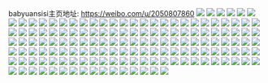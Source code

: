babyuansisi主页地址: https://weibo.com/u/2050807860 
![](https://wx4.sinaimg.cn/mw2000/7a3cd834ly1h916hweol0j20wi17catk.jpg) 
![](https://wx4.sinaimg.cn/mw2000/7a3cd834ly1h903lklsemj20lc0sgk3l.jpg) 
![](https://wx4.sinaimg.cn/mw2000/7a3cd834ly1h903lp1owxj21o0280qv6.jpg) 
![](https://wx4.sinaimg.cn/mw2000/7a3cd834ly1h8r4xg6aydj217c0wias9.jpg) 
![](https://wx4.sinaimg.cn/mw2000/7a3cd834ly1h8r4xh0zp6j217c0wiqhp.jpg) 
![](https://wx4.sinaimg.cn/mw2000/7a3cd834ly1h8r4xf92e2j20wh0odn85.jpg) 
![](https://wx4.sinaimg.cn/mw2000/7a3cd834ly1h8r4xhpi5zj20wi17ck9e.jpg) 
![](https://wx4.sinaimg.cn/mw2000/7a3cd834gy1h8502coynmj22c03401kx.jpg) 
![](https://wx4.sinaimg.cn/mw2000/7a3cd834gy1h8502fcn9ej22c0340qv5.jpg) 
![](https://wx4.sinaimg.cn/mw2000/7a3cd834gy1h8502j86zzj22c0340qv6.jpg) 
![](https://wx4.sinaimg.cn/mw2000/7a3cd834gy1h84zakmardj21o0280hdu.jpg) 
![](https://wx4.sinaimg.cn/mw2000/7a3cd834gy1h84z8q8lrxj22c035jhdw.jpg) 
![](https://wx4.sinaimg.cn/mw2000/7a3cd834gy1h84z8ns3xlj22c0340u0z.jpg) 
![](https://wx4.sinaimg.cn/mw2000/7a3cd834gy1h84z8hexq7j23402c0e86.jpg) 
![](https://wx4.sinaimg.cn/mw2000/7a3cd834gy1h84z8lwxv0j22801o04qr.jpg) 
![](https://wx4.sinaimg.cn/mw2000/7a3cd834gy1h84z4ltmpuj22uq252kjm.jpg) 
![](https://wx4.sinaimg.cn/mw2000/7a3cd834gy1h84z4gp8u8j22c0340npi.jpg) 
![](https://wx4.sinaimg.cn/mw2000/7a3cd834gy1h84z4k3qg8j22c0340qv7.jpg) 
![](https://wx4.sinaimg.cn/mw2000/7a3cd834gy1h84z4i6jhrj22c03407wj.jpg) 
![](https://wx4.sinaimg.cn/mw2000/7a3cd834gy1h84z3nvmjyj223u35se82.jpg) 
![](https://wx4.sinaimg.cn/mw2000/7a3cd834gy1h84z3sp4pqj223u35su0x.jpg) 
![](https://wx4.sinaimg.cn/mw2000/7a3cd834gy1h84z3qnb35j223u35s7wi.jpg) 
![](https://wx4.sinaimg.cn/mw2000/7a3cd834gy1h84z3oi3tjj20zk1hcn44.jpg) 
![](https://wx4.sinaimg.cn/mw2000/7a3cd834gy1h84z1urmsoj23ls5eonpi.jpg) 
![](https://wx4.sinaimg.cn/mw2000/7a3cd834gy1h84z1nyssjj223u35shdu.jpg) 
![](https://wx4.sinaimg.cn/mw2000/7a3cd834gy1h84z1knspdj23ls5eohe1.jpg) 
![](https://wx4.sinaimg.cn/mw2000/7a3cd834ly1h822wzcqp2j20it0p3n59.jpg) 
![](https://wx4.sinaimg.cn/mw2000/7a3cd834ly1h822wzwp72j20zg1bak0e.jpg) 
![](https://wx4.sinaimg.cn/mw2000/7a3cd834ly1h80mm0gzcaj22762xkx6q.jpg) 
![](https://wx4.sinaimg.cn/mw2000/7a3cd834ly1h80mjxo3xjj22c03407wl.jpg) 
![](https://wx4.sinaimg.cn/mw2000/7a3cd834ly1h80mjo2st4j23402c0b2e.jpg) 
![](https://wx4.sinaimg.cn/mw2000/7a3cd834ly1h80mjpm0agj22dq1sanpe.jpg) 
![](https://wx4.sinaimg.cn/mw2000/7a3cd834ly1h80mjt6makj22c0340qv7.jpg) 
![](https://wx4.sinaimg.cn/mw2000/7a3cd834ly1h80mk1p5j1j22c03401l0.jpg) 
![](https://wx4.sinaimg.cn/mw2000/7a3cd834ly1h80mk2ko3yj217c0wiqft.jpg) 
![](https://wx4.sinaimg.cn/mw2000/7a3cd834ly1h7vl0daxvrj20u01hcb0v.jpg) 
![](https://wx4.sinaimg.cn/mw2000/7a3cd834ly1h7vl0lrmywj23402c04qt.jpg) 
![](https://wx4.sinaimg.cn/mw2000/7a3cd834ly1h7vl0gz744j23402c0npf.jpg) 
![](https://wx4.sinaimg.cn/mw2000/7a3cd834ly1h7vl0c0dy8j211s17ch3b.jpg) 
![](https://wx4.sinaimg.cn/mw2000/7a3cd834ly1h7ut3uxfeuj211s17ck72.jpg) 
![](https://wx4.sinaimg.cn/mw2000/7a3cd834ly1h7ut4j1ilkj22pp340npf.jpg) 
![](https://wx4.sinaimg.cn/mw2000/7a3cd834ly1h7ut3vtnpzj211s17cngo.jpg) 
![](https://wx4.sinaimg.cn/mw2000/7a3cd834ly1h7usuo9iy3j22eo2eo1kz.jpg) 
![](https://wx4.sinaimg.cn/mw2000/7a3cd834ly1h7usku9fb7j20vu0nwn4d.jpg) 
![](https://wx4.sinaimg.cn/mw2000/7a3cd834ly1h7usktik17j20wi17cdwj.jpg) 
![](https://wx4.sinaimg.cn/mw2000/7a3cd834ly1h7usbuyybkj217c17chdh.jpg) 
![](https://wx4.sinaimg.cn/mw2000/7a3cd834ly1h7usbw9c7lj20sg11x7gb.jpg) 
![](https://wx4.sinaimg.cn/mw2000/7a3cd834ly1h7usbvnoy3j20wi17c7go.jpg) 
![](https://wx4.sinaimg.cn/mw2000/7a3cd834ly1h7usbtlaczj21o02804hp.jpg) 
![](https://wx4.sinaimg.cn/mw2000/7a3cd834ly1h7usc3zv89j21o0280np1.jpg) 
![](https://wx4.sinaimg.cn/mw2000/7a3cd834ly1h7usdgdd28j217c17ckev.jpg) 
![](https://wx4.sinaimg.cn/mw2000/7a3cd834ly1h7s66ao0pqj21o0280x6p.jpg) 
![](https://wx4.sinaimg.cn/mw2000/7a3cd834ly1h7s66bp9kwj20xi18px2b.jpg) 
![](https://wx4.sinaimg.cn/mw2000/7a3cd834ly1h7s66clpv0j20wi17c7qn.jpg) 
![](https://wx4.sinaimg.cn/mw2000/7a3cd834ly1h7l7kh3yagj22c02c0hdw.jpg) 
![](https://wx4.sinaimg.cn/mw2000/7a3cd834ly1h7l7kj4z0pj20wi17cgz1.jpg) 
![](https://wx4.sinaimg.cn/mw2000/7a3cd834ly1h7l9e12zsbj22c0340qvc.jpg) 
![](https://wx4.sinaimg.cn/mw2000/7a3cd834ly1h7in05jvyaj22c13404qs.jpg) 
![](https://wx4.sinaimg.cn/mw2000/7a3cd834ly1h7imys3um9j23402c04qs.jpg) 
![](https://wx4.sinaimg.cn/mw2000/7a3cd834ly1h7imxcpv5rj21hc1nehdt.jpg) 
![](https://wx4.sinaimg.cn/mw2000/7a3cd834ly1h7imwz3h5uj21i71hce81.jpg) 
![](https://wx4.sinaimg.cn/mw2000/7a3cd834ly1h7he7n1ervj20qi0qi76b.jpg) 
![](https://wx4.sinaimg.cn/mw2000/7a3cd834ly1h7gsijq0jxj234022n4qs.jpg) 
![](https://wx4.sinaimg.cn/mw2000/7a3cd834ly1h7gshxh2gbj234022nx6p.jpg) 
![](https://wx4.sinaimg.cn/mw2000/7a3cd834ly1h7gsj1xs8tj22db35s7s1.jpg) 
![](https://wx4.sinaimg.cn/mw2000/7a3cd834ly1h7gpxf2yknj22c02c015p.jpg) 
![](https://wx4.sinaimg.cn/mw2000/7a3cd834ly1h7g7ws9bkij20mu1jd0to.jpg) 
![](https://wx4.sinaimg.cn/mw2000/7a3cd834ly1h7g7wskwkgj20my1j2ae4.jpg) 
![](https://wx4.sinaimg.cn/mw2000/7a3cd834ly1h7g7wrsygbj20nh0rrwgp.jpg) 
![](https://wx4.sinaimg.cn/mw2000/7a3cd834ly1h7g7wss2jtj20he04pglr.jpg) 
![](https://wx4.sinaimg.cn/mw2000/7a3cd834ly1h7f7w26lzqj20wi17c7rv.jpg) 
![](https://wx4.sinaimg.cn/mw2000/7a3cd834ly1h7f7umkrgwj234022nnpi.jpg) 
![](https://wx4.sinaimg.cn/mw2000/7a3cd834ly1h7f7usefajj234022nb2g.jpg) 
![](https://wx4.sinaimg.cn/mw2000/7a3cd834ly1h7f7uvoaojj234022ne87.jpg) 
![](https://wx4.sinaimg.cn/mw2000/7a3cd834ly1h7eexj22o1j20wi17cq8p.jpg) 
![](https://wx4.sinaimg.cn/mw2000/7a3cd834ly1h7eexk1ro7j20wi17cq8p.jpg) 
![](https://wx4.sinaimg.cn/mw2000/7a3cd834ly1h72lhprwzgj20u0089abc.jpg) 
![](https://wx4.sinaimg.cn/mw2000/7a3cd834ly1h6xow4xlroj236c367qv7.jpg) 
![](https://wx4.sinaimg.cn/mw2000/7a3cd834ly1h6xov9v7r9j236c367wud.jpg) 
![](https://wx4.sinaimg.cn/mw2000/7a3cd834ly1h6vz7j9agjj235s23ugpt.jpg) 
![](https://wx4.sinaimg.cn/mw2000/7a3cd834ly1h6vz7et96tj235s23ux6p.jpg) 
![](https://wx4.sinaimg.cn/mw2000/7a3cd834ly1h6vz86lbb4j235s23ue82.jpg) 
![](https://wx4.sinaimg.cn/mw2000/7a3cd834ly1h6vzc0ct06j235s23u40p.jpg) 
![](https://wx4.sinaimg.cn/mw2000/7a3cd834ly1h6vzbree13j235s23utav.jpg) 
![](https://wx4.sinaimg.cn/mw2000/7a3cd834ly1h6vzbvx5b9j235s23udio.jpg) 
![](https://wx4.sinaimg.cn/mw2000/7a3cd834ly1h6tp9ga3ruj20fq0fr3yp.jpg) 
![](https://wx4.sinaimg.cn/mw2000/7a3cd834ly1h6r87amwisj2340340129.jpg) 
![](https://wx4.sinaimg.cn/mw2000/7a3cd834ly1h6hn4u6aklj20wi17c7mg.jpg) 
![](https://wx4.sinaimg.cn/mw2000/7a3cd834ly1h6em6ufgzuj22c03407wj.jpg) 
![](https://wx4.sinaimg.cn/mw2000/7a3cd834ly1h6byycjq8ej20u012utii.jpg) 
![](https://wx4.sinaimg.cn/mw2000/7a3cd834ly1h69s2fi83ij20wi17caca.jpg) 
![](https://wx4.sinaimg.cn/mw2000/7a3cd834ly1h69s2n9pfoj21o02801kx.jpg) 
![](https://wx4.sinaimg.cn/mw2000/7a3cd834ly1h69s2h7athj22801o04qp.jpg) 
![](https://wx4.sinaimg.cn/mw2000/7a3cd834ly1h69s2m78c0j21o0280u11.jpg) 
![](https://wx4.sinaimg.cn/mw2000/7a3cd834ly1h65373v4z4j20u00pxwk4.jpg) 
![](https://wx4.sinaimg.cn/mw2000/7a3cd834ly1h64666ipoxj22r922gqv5.jpg) 
![](https://wx4.sinaimg.cn/mw2000/7a3cd834ly1h646bwa6nzj22c0341kjq.jpg) 
![](https://wx4.sinaimg.cn/mw2000/7a3cd834ly1h6465z786uj22c0340x6s.jpg) 
![](https://wx4.sinaimg.cn/mw2000/7a3cd834ly1h5y50jxg6xj21jk15ohb4.jpg) 
![](https://wx4.sinaimg.cn/mw2000/7a3cd834ly1h5vslnuvc4j217c0wi7wh.jpg) 
![](https://wx4.sinaimg.cn/mw2000/7a3cd834ly1h5ln7tnl06j20ut152wq3.jpg) 
![](https://wx4.sinaimg.cn/mw2000/7a3cd834ly1h5ln8c3n69j217c0wi7is.jpg) 
![](https://wx4.sinaimg.cn/mw2000/7a3cd834ly1h5j0zcqksuj20wi17c7cy.jpg) 
![](https://wx4.sinaimg.cn/mw2000/7a3cd834ly1h5j0zd1smwj20wi17c48x.jpg) 
![](https://wx4.sinaimg.cn/mw2000/7a3cd834ly1h5j0zdn1clj20wi17cn5r.jpg) 
![](https://wx4.sinaimg.cn/mw2000/7a3cd834ly1h59qoifeioj207o0bimyf.jpg) 
![](https://wx4.sinaimg.cn/mw2000/7a3cd834ly1h57hcbu3rhj20wi0wik5m.jpg) 
![](https://wx4.sinaimg.cn/mw2000/7a3cd834ly1h57hccef3fj20wi0wi15m.jpg) 
![](https://wx4.sinaimg.cn/mw2000/7a3cd834ly1h57hccopw4j217c0wi4e5.jpg) 
![](https://wx4.sinaimg.cn/mw2000/7a3cd834ly1h539af8qjej21550n5gx9.jpg) 
![](https://wx4.sinaimg.cn/mw2000/7a3cd834ly1h50i367wgtj22c0340x6p.jpg) 
![](https://wx4.sinaimg.cn/mw2000/7a3cd834ly1h50hzihcy9j21300sc11s.jpg) 
![](https://wx4.sinaimg.cn/mw2000/7a3cd834ly1h50hziohq2j217c0wi13m.jpg) 
![](https://wx4.sinaimg.cn/mw2000/7a3cd834ly1h50hj3bjvbj20de0b1dfy.jpg) 
![](https://wx4.sinaimg.cn/mw2000/7a3cd834ly1h4rmf05pgnj20wi17ch4j.jpg) 
![](https://wx4.sinaimg.cn/mw2000/7a3cd834ly1h4rmf4k75lj20jw0ex78y.jpg) 
![](https://wx4.sinaimg.cn/mw2000/7a3cd834ly1h4rmf2h32dj20wi17ch2z.jpg) 
![](https://wx4.sinaimg.cn/mw2000/7a3cd834ly1h4qetp1tv3j217c0wiwvf.jpg) 
![](https://wx4.sinaimg.cn/mw2000/7a3cd834ly1h4qetned4nj217c0widxc.jpg) 
![](https://wx4.sinaimg.cn/mw2000/7a3cd834ly1h4qetoqhz9j217c0widxi.jpg) 
![](https://wx4.sinaimg.cn/mw2000/7a3cd834ly1h4qetny5ebj217c0wi19z.jpg) 
![](https://wx4.sinaimg.cn/mw2000/7a3cd834ly1h4qetkw6xfj20wi17cgy9.jpg) 
![](https://wx4.sinaimg.cn/mw2000/7a3cd834ly1h4qetmnxhjj217c0winf0.jpg) 
![](https://wx4.sinaimg.cn/mw2000/7a3cd834ly1h4qetldcf6j217c0witr3.jpg) 
![](https://wx4.sinaimg.cn/mw2000/7a3cd834ly1h4qetlnfp9j217c0wi7kz.jpg) 
![](https://wx4.sinaimg.cn/mw2000/7a3cd834ly1h4qetm80mgj217c0wih2w.jpg) 
![](https://wx4.sinaimg.cn/mw2000/7a3cd834ly1h4lydiicv2j20s20s2tby.jpg) 
![](https://wx4.sinaimg.cn/mw2000/7a3cd834ly1h4k5kd13w3j20wi0o6ach.jpg) 
![](https://wx4.sinaimg.cn/mw2000/7a3cd834ly1h4ezdougvsj21kw16o1kx.jpg) 
![](https://wx4.sinaimg.cn/mw2000/7a3cd834ly1h4ezdrav9uj21kw16o7wh.jpg) 
![](https://wx4.sinaimg.cn/mw2000/7a3cd834ly1h4ezdujxrkj21kw16o7wh.jpg) 
![](https://wx4.sinaimg.cn/mw2000/7a3cd834ly1h4ezdx5dn1j21kw16o7wh.jpg) 
![](https://wx4.sinaimg.cn/mw2000/7a3cd834ly1h4eze00inhj21kw16o7wh.jpg) 
![](https://wx4.sinaimg.cn/mw2000/7a3cd834ly1h4eze48xoij21kw16onp9.jpg) 
![](https://wx4.sinaimg.cn/mw2000/7a3cd834ly1h4eze7g7elj21kw16ohdr.jpg) 
![](https://wx4.sinaimg.cn/mw2000/7a3cd834ly1h4eze9x4y6j21kw16o1kx.jpg) 
![](https://wx4.sinaimg.cn/mw2000/7a3cd834ly1h4ezedba2bj21kw16o7wh.jpg) 
![](https://wx4.sinaimg.cn/mw2000/7a3cd834ly1h4ezefnecyj21kw16o7wh.jpg) 
![](https://wx4.sinaimg.cn/mw2000/7a3cd834ly1h4ezehdo63j21kw16okgx.jpg) 
![](https://wx4.sinaimg.cn/mw2000/7a3cd834ly1h4ezdmiv3tj21kw16o4qp.jpg) 
![](https://wx4.sinaimg.cn/mw2000/7a3cd834ly1h4ezejo9q5j21kw16o1kx.jpg) 
![](https://wx4.sinaimg.cn/mw2000/7a3cd834ly1h4ezem7byij21kw16o1kx.jpg) 
![](https://wx4.sinaimg.cn/mw2000/7a3cd834ly1h4erbd5pvhj20si120n7s.jpg) 
![](https://wx4.sinaimg.cn/mw2000/7a3cd834ly1h4eiaqxn2lj20wi17cnei.jpg) 
![](https://wx4.sinaimg.cn/mw2000/7a3cd834ly1h4cnd6q9jxj21kw16odyn.jpg) 
![](https://wx4.sinaimg.cn/mw2000/7a3cd834ly1h4cnd4pjqpj21kw16o7s0.jpg) 
![](https://wx4.sinaimg.cn/mw2000/7a3cd834ly1h46iqsy1koj20hc0hwdho.jpg) 
